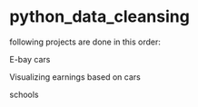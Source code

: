 # python_data_cleansing 
following projects are done in this order:

E-bay cars 

Visualizing earnings based on cars

schools
